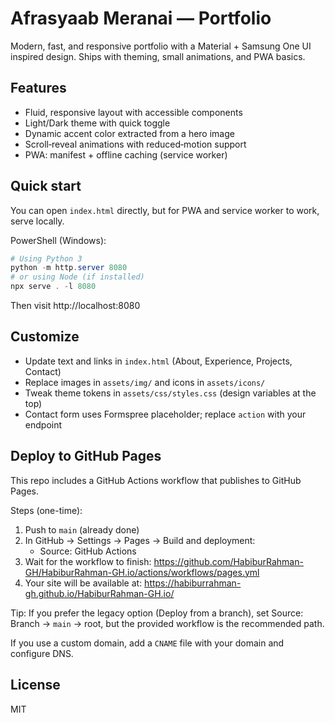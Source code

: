 # Afrasyaab Meranai — Portfolio

Modern, fast, and responsive portfolio with a Material + Samsung One UI inspired design. Ships with theming, small animations, and PWA basics.

## Features

- Fluid, responsive layout with accessible components
- Light/Dark theme with quick toggle
- Dynamic accent color extracted from a hero image
- Scroll‑reveal animations with reduced‑motion support
- PWA: manifest + offline caching (service worker)

## Quick start

You can open `index.html` directly, but for PWA and service worker to work, serve locally.

PowerShell (Windows):

```powershell
# Using Python 3
python -m http.server 8080
# or using Node (if installed)
npx serve . -l 8080
```

Then visit http://localhost:8080

## Customize

- Update text and links in `index.html` (About, Experience, Projects, Contact)
- Replace images in `assets/img/` and icons in `assets/icons/`
- Tweak theme tokens in `assets/css/styles.css` (design variables at the top)
- Contact form uses Formspree placeholder; replace `action` with your endpoint

## Deploy to GitHub Pages

This repo includes a GitHub Actions workflow that publishes to GitHub Pages.

Steps (one-time):

1. Push to `main` (already done)
2. In GitHub → Settings → Pages → Build and deployment:
	- Source: GitHub Actions
3. Wait for the workflow to finish: https://github.com/HabiburRahman-GH/HabiburRahman-GH.io/actions/workflows/pages.yml
4. Your site will be available at: https://habiburrahman-gh.github.io/HabiburRahman-GH.io/

Tip: If you prefer the legacy option (Deploy from a branch), set Source: Branch → `main` → root, but the provided workflow is the recommended path.

If you use a custom domain, add a `CNAME` file with your domain and configure DNS.

## License

MIT
